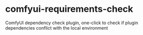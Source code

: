 # comfyui-requirements-check
ComfyUI dependency check plugin, one-click to check if plugin dependencies conflict with the local environment
